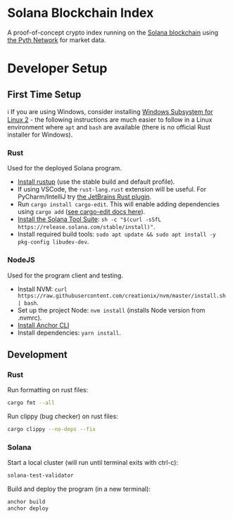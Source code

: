# Solana Blockchain Index
A proof-of-concept crypto index running on the [Solana blockchain](https://solana.com/) using [the Pyth Network](https://pyth.network/) for market data.

# Developer Setup
## First Time Setup
ℹ️ If you are using Windows, consider installing [Windows Subsystem for Linux 2](https://docs.microsoft.com/en-us/windows/wsl/install#install-wsl-command) - the following instructions are much easier to follow in a Linux environment where `apt` and `bash` are available (there is no official Rust installer for Windows).

### Rust
Used for the deployed Solana program.

- [Install rustup](https://www.rust-lang.org/tools/install) (use the stable build and default profile).
- If using VSCode, the `rust-lang.rust` extension will be useful. For PyCharm/IntelliJ try [the JetBrains Rust plugin](https://www.jetbrains.com/rust/).
- Run `cargo install cargo-edit`. This will enable adding dependencies using `cargo add` ([see cargo-edit docs here](https://github.com/killercup/cargo-edit)).
- [Install the Solana Tool Suite](https://docs.solana.com/cli/install-solana-cli-tools): `sh -c "$(curl -sSfL https://release.solana.com/stable/install)"`.
- Install required build tools: `sudo apt update && sudo apt install -y pkg-config libudev-dev`.

### NodeJS
Used for the program client and testing.
- Install NVM: `curl https://raw.githubusercontent.com/creationix/nvm/master/install.sh | bash`.
- Set up the project Node: `nvm install` (installs Node version from .nvmrc).
- [Install Anchor CLI](https://project-serum.github.io/anchor/getting-started/installation.html)
- Install dependencies: `yarn install`.

## Development
### Rust
Run formatting on rust files:
```sh
cargo fmt --all
```

Run clippy (bug checker) on rust files:
```sh
cargo clippy --no-deps --fix
```

### Solana
Start a local cluster (will run until terminal exits with ctrl-c):
```sh
solana-test-validator
```

Build and deploy the program (in a new terminal):
```sh
anchor build
anchor deploy
```
